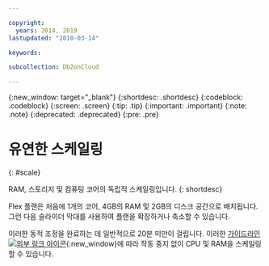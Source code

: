 ```yaml
---

copyright:
  years: 2014, 2019
lastupdated: "2018-03-14"

keywords: 

subcollection: Db2onCloud

---
```


<!-- Attribute definitions --> 
{:new_window: target="_blank"}
{:shortdesc: .shortdesc}
{:codeblock: .codeblock}
{:screen: .screen}
{:tip: .tip}
{:important: .important}
{:note: .note}
{:deprecated: .deprecated}
{:pre: .pre}

# 유연한 스케일링
{: #scale}

RAM, 스토리지 및 컴퓨팅 코어의 독립적 스케일링입니다. 
{: shortdesc}

Flex 플랜은 처음에 1개의 코어, 4GB의 RAM 및 2GB의 디스크 공간으로 배치됩니다. 그런 다음 슬라이더 막대를 사용하여 플랜을 확장하거나 축소할 수 있습니다.

이러한 동적 조정을 완료하는 데 일반적으로 20분 미만이 걸립니다. 이러한 [가이드라인 ![외부 링크 아이콘](../../icons/launch-glyph.svg "외부 링크 아이콘")](https://developer.ibm.com/answers/questions/381931/how-can-i-scale-cpu-up-and-down-without-downtime-o.html){:new_window}에 따라 작동 중지 없이 CPU 및 RAM을 스케일링할 수 있습니다.
